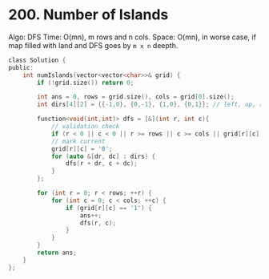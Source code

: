 # 200. Number of Islands

Algo: DFS
Time: O(mn), m rows and n cols. 
Space: O(mn), in worse case, if map filled with land and DFS goes by `m x n` deepth. 

```c
class Solution {
public: 
    int numIslands(vector<vector<char>>& grid) {
        if (!grid.size()) return 0; 

        int ans = 0, rows = grid.size(), cols = grid[0].size();
        int dirs[4][2] = {{-1,0}, {0,-1}, {1,0}, {0,1}}; // left, up, right, down 

        function<void(int,int)> dfs = [&](int r, int c){
            // validation check
            if (r < 0 || c < 0 || r >= rows || c >= cols || grid[r][c] == '0') { return ; }
            // mark current 
            grid[r][c] = '0';
            for (auto &[dr, dc] : dirs) {
                dfs(r + dr, c + dc);
            }
        };

        for (int r = 0; r < rows; ++r) {
            for (int c = 0; c < cols; ++c) {
                if (grid[r][c] == '1') {
                    ans++; 
                    dfs(r, c);
                }
            }
        }
        return ans; 
    }
};
``` 

